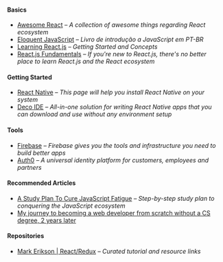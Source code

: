 #### Basics

- [Awesome React](https://github.com/enaqx/awesome-react) *– A collection of awesome things regarding React ecosystem*
- [Eloquent JavaScript](http://braziljs.github.io/eloquente-javascript/) *– Livro de introdução a JavaScript em PT-BR*
- [Learning React.js](http://scotch.io/tutorials/learning-react-getting-started-and-concepts) *– Getting Started and Concepts*
- [React.js Fundamentals](https://reacttraining.com/online/react-fundamentals) *– If you're new to React.js, there's no better place to learn React.js and the React ecosystem*

#### Getting Started

- [React Native](https://facebook.github.io/react-native/docs/getting-started.html) *– This page will help you install React Native on your system*
- [Deco IDE](https://www.decosoftware.com/may-2016-update) *– All-in-one solution for writing React Native apps that you can download and use without any environment setup*

#### Tools

- [Firebase](https://firebase.google.com/) *– Firebase gives you the tools and infrastructure you need to build better apps*
- [Auth0](https://auth0.com/) *– A universal identity platform for customers, employees and partners*

#### Recommended Articles

- [A Study Plan To Cure JavaScript Fatigue](https://medium.com/@sachagreif/a-study-plan-to-cure-javascript-fatigue-8ad3a54f2eb1#.ge74sqo3d) *– Step-by-step study plan to conquering the JavaScript ecosystem*
- [My journey to becoming a web developer from scratch without a CS degree, 2 years later](https://medium.com/@sgarcia.dev/my-journey-to-becoming-a-web-developer-from-scratch-without-a-cs-degree-2-years-later-and-what-i-4a7fd2ff5503#.3jj81n112)

#### Repositories

- [Mark Erikson | React/Redux](https://github.com/markerikson/react-redux-links) *– Curated tutorial and resource links*
